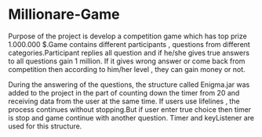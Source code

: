# Millionare-Game

Purpose of the project is develop a competition game which has top prize 1.000.000 $.Game contains different participants , questions from different categories.Participant replies all question and if he/she gives true answers to all questions gain 1 million. If it gives wrong answer or come back from competition then according to him/her level , they can gain money or not.

During the answering of the questions, the structure called Enigma.jar was added to the project in the part of counting down the timer from 20 and receiving data from the user at the same time. If users use lifelines , the process continues without stopping.But if user enter true choice then timer is stop and game continue with another question. Timer and keyListener are used for this structure.
